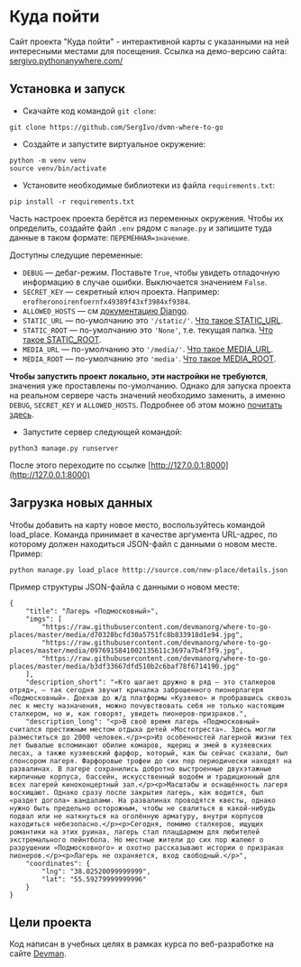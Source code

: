# Куда пойти

Сайт проекта "Куда пойти" - интерактивной карты с указанными на ней интересными местами для посещения. Ссылка на демо-версию сайта: [sergivo.pythonanywhere.com/](https://sergivo.pythonanywhere.com/)

## Установка и запуск

- Скачайте код командой `git clone`:
```command line
git clone https://github.com/SergIvo/dvmn-where-to-go
```
- Создайте и запустите виртуальное окружение:
```command line
python -m venv venv
source venv/bin/activate
```
- Установите необходимые библиотеки из файла `requirements.txt`:
```command line
pip install -r requirements.txt
```
Часть настроек проекта берётся из переменных окружения. Чтобы их определить, создайте файл `.env` рядом с `manage.py` и запишите туда данные в таком формате: `ПЕРЕМЕННАЯ=значение`.

Доступны следущие переменные:
- `DEBUG` — дебаг-режим. Поставьте `True`, чтобы увидеть отладочную информацию в случае ошибки. Выключается значением `False`.
- `SECRET_KEY` — секретный ключ проекта. Например: `erofheronoirenfoernfx49389f43xf3984xf9384`.
- `ALLOWED_HOSTS` — см [документацию Django](https://docs.djangoproject.com/en/3.1/ref/settings/#allowed-hosts).
- `STATIC_URL` — по-умолчанию это `'/static/'`. [Что такое STATIC_URL](https://docs.djangoproject.com/en/3.0/ref/settings/#std:setting-STATIC_URL).
- `STATIC_ROOT` — по-умолчанию это `'None'`, т.е. текущая папка. [Что такое STATIC_ROOT](https://docs.djangoproject.com/en/3.0/ref/settings/#std:setting-STATIC_ROOT).
- `MEDIA_URL` — по-умолчанию это `'/media/'`. [Что такое MEDIA_URL](https://docs.djangoproject.com/en/3.0/ref/settings/#std:setting-MEDIA_URL).
- `MEDIA_ROOT` — по-умолчанию это `'media'`. [Что такое MEDIA_ROOT](https://docs.djangoproject.com/en/3.0/ref/settings/#std:setting-MEDIA_ROOT).

**Чтобы запустить проект локально, эти настройки не требуются**, значения уже проставлены по-умолчанию. Однако для запуска проекта на реальном сервере часть значений необходимо заменить, а именно
`DEBUG`, `SECRET_KEY` и `ALLOWED_HOSTS`. Подробнее об этом можно [почитать здесь](https://docs.djangoproject.com/en/3.0/howto/deployment/checklist/).

- Запустите сервер следующей командой: 
```command line
python3 manage.py runserver
```

После этого переходите по ссылке [http://127.0.0.1:8000](http://127.0.0.1:8000)

## Загрузка новых данных

Чтобы добавить на карту новое место, воспользуйтесь командой load_place. Команда принимает в качестве аргумента URL-адрес, по которому должен находиться JSON-файл с данными о новом месте. Пример:
```command line
python manage.py load_place htttp://source.com/new-place/details.json
```
Пример структуры JSON-файла с данными о новом месте:
```
{
    "title": "Лагерь «Подмосковный»",
    "imgs": [
        "https://raw.githubusercontent.com/devmanorg/where-to-go-places/master/media/d70328bcfd30a5751fc8b833918d1e94.jpg",
        "https://raw.githubusercontent.com/devmanorg/where-to-go-places/master/media/0976915841002135611c3697a7b4f3f9.jpg",
        "https://raw.githubusercontent.com/devmanorg/where-to-go-places/master/media/b3df33667dfd510b2c6baf78f6714190.jpg"
    ],
    "description_short": "«Кто шагает дружно в ряд — это сталкеров отряд», — так сегодня звучит кричалка заброшенного пионерлагеря «Подмосковный». Доехав до ж/д платформы «Кузяево» и пробравшись сквозь лес к месту назначения, можно почувствовать себя не только настоящим сталкером, но и, как говорят, увидеть пионеров-призраков.",
    "description_long": "<p>В своё время лагерь «Подмосковный» считался престижным местом отдыха детей «Мостотреста». Здесь могли разместиться до 2000 человек.</p><p>Из особенностей лагерной жизни тех лет бывалые вспоминают обилие комаров, ящериц и змей в кузяевских лесах, а также кузяевский фарфор, который, как бы сейчас сказали, был спонсором лагеря. Фарфоровые трофеи до сих пор периодически находят на развалинах. В лагере сохранились добротно выстроенные двухэтажные кирпичные корпуса, бассейн, искусственный водоём и традиционный для всех лагерей киноконцертный зал.</p><p>Масштабы и оснащённость лагеря восхищают. Однако сразу после закрытия лагерь, как водится, был «раздет догола» вандалами. На развалинах проводятся квесты, однако нужно быть предельно осторожным, чтобы не свалиться в какой-нибудь подвал или не наткнуться на оголённую арматуру, внутри корпусов находиться небезопасно.</p><p>Сегодня, помимо сталкеров, ищущих романтики на этих руинах, лагерь стал плацдармом для любителей экстремального пейнтбола. Но местные жители до сих пор жалеют о разрушении «Подмосковного» и охотно рассказывают истории о призраках пионеров.</p><p>Лагерь не охраняется, вход свободный.</p>",
    "coordinates": {
        "lng": "38.02520099999999",
        "lat": "55.59279999999996"
    }
}
```

## Цели проекта

Код написан в учебных целях в рамках курса по веб-разработке на сайте [Devman](https://dvmn.org).
